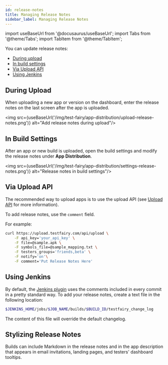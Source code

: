 ```yaml
---
id: release-notes
title: Managing Release Notes
sidebar_label: Managing Release Notes
---
```


import useBaseUrl from '@docusaurus/useBaseUrl';
import Tabs from '@theme/Tabs';
import TabItem from '@theme/TabItem';

You can update release notes:

- [During upload](#during-upload)
- [In build settings](#in-build-settings)
- [Via Upload API](#via-upload-api)
- [Using Jenkins](#using-jenkins)

## During Upload

When uploading a new app or version on the dashboard, enter the release notes on the last screen after the app is uploaded.

<img src={useBaseUrl('/img/test-fairy/app-distribution/upload-release-notes.png')} alt="Add release notes during upload"/>

## In Build Settings

After an app or new build is uploaded, open the build settings and modify the release notes under **App Distribution**.

<img src={useBaseUrl('/img/test-fairy/app-distribution/settings-release-notes.png')} alt="Release notes in build settings"/>

## Via Upload API

The recommended way to upload apps is to use the upload API (see [Upload API](/test-fairy/api-reference/upload-api) for more information).

To add release notes, use the `comment` field.

For example:

```bash
curl https://upload.testfairy.com/api/upload \
    -F api_key='your_api_key' \
    -F file=@sample.apk \
    -F symbols_file=@sample_mapping.txt \
    -F testers_groups='friends,beta' \
    -F notify='on'\
    -F comment='Put Release Notes Here'
```

## Using Jenkins

By default, the [Jenkins plugin](https://wiki.jenkins.io/display/JENKINS/TestFairy+Plugin) uses the comments included in every commit in a pretty standard way. To add your release notes, create a text file in the following location:

```bash
$JENKINS_HOME/jobs/$JOB_NAME/builds/$BUILD_ID/testfairy_change_log
```

The content of this file will override the default changelog.

## Stylizing Release Notes

Builds can include Markdown in the release notes and in the app description that appears in email invitations, landing pages, and testers' dashboard tooltips.
